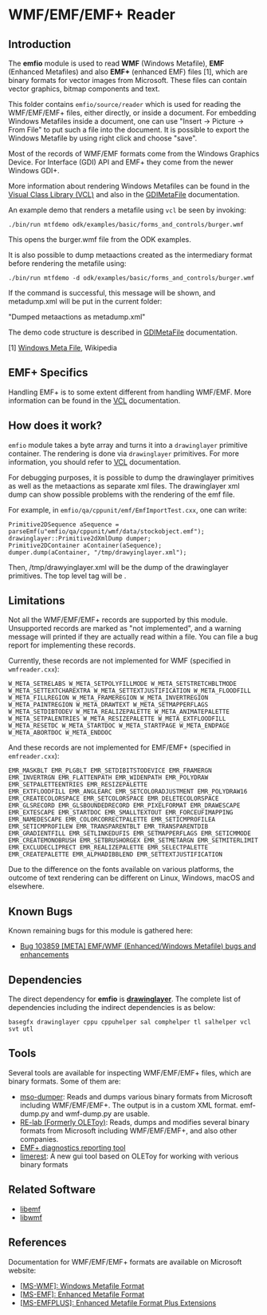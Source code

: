 # WMF/EMF/EMF+ Reader

## Introduction
The **emfio** module is used to read **WMF** (Windows Metafile), **EMF**
(Enhanced Metafiles) and also **EMF+** (enhanced EMF) files [1], which are
binary formats for vector images from Microsoft. These files can contain vector
graphics, bitmap components and text.

This folder contains `emfio/source/reader` which is used for reading the
WMF/EMF/EMF+ files, either directly, or inside a document. For embedding Windows
Metafiles inside a document, one can use "Insert -> Picture -> From File" to put
such a file into the document. It is possible to export the Windows Metafile
by using right click and choose "save".

Most of the records of WMF/EMF formats come from the Windows Graphics Device.
For Interface (GDI) API and EMF+ they come from the newer Windows GDI+.

More information about rendering Windows Metafiles can be found in the
[Visual Class Library (VCL)](../vcl) and also in the
[GDIMetaFile](../vcl/README.GDIMetaFile) documentation.

An example demo that renders a metafile using `vcl` be seen by invoking:

    ./bin/run mtfdemo odk/examples/basic/forms_and_controls/burger.wmf

This opens the burger.wmf file from the ODK examples.

It is also possible to dump metaactions created as the intermediary format
before rendering the metafile using:

    ./bin/run mtfdemo -d odk/examples/basic/forms_and_controls/burger.wmf

If the command is successful, this message will be shown, and metadump.xml will
be put in the current folder:

"Dumped metaactions as metadump.xml"

The demo code structure is described in [GDIMetaFile](../vcl/README.GDIMetaFile)
documentation.

[1] [Windows Meta File](https://en.wikipedia.org/wiki/Windows\_Metafile),
Wikipedia

## EMF+ Specifics
Handling EMF+ is to some extent different from handling WMF/EMF. More
information can be found in the [VCL](../vcl)
documentation.

## How does it work?
`emfio` module takes a byte array and turns it into a `drawinglayer` primitive
container. The rendering is done via `drawinglayer` primitives. For more
information, you should refer to [VCL](../vcl) documentation.

For debugging purposes, it is possible to dump the drawinglayer primitives as
well as the metaactions as separate xml files. The drawinglayer xml dump can show
possible problems with the rendering of the emf file.

For example, in `emfio/qa/cppunit/emf/EmfImportTest.cxx`, one can write:

    Primitive2DSequence aSequence = parseEmf(u"emfio/qa/cppunit/wmf/data/stockobject.emf");
    drawinglayer::Primitive2dXmlDump dumper;
    Primitive2DContainer aContainer(aSequence);
    dumper.dump(aContainer, "/tmp/drawyinglayer.xml");

Then, /tmp/drawyinglayer.xml will be the dump of the drawinglayer primitives.
The top level tag will be <primitive2D>.

## Limitations
Not all the WMF/EMF/EMF+ records are supported by this module. Unsupported
records are marked as "not implemented", and a warning message will printed
if they are actually read within a file. You can file a bug report for
implementing these records.

Currently, these records are not implemented for WMF (specified in
`wmfreader.cxx`):

```
W_META_SETRELABS W_META_SETPOLYFILLMODE W_META_SETSTRETCHBLTMODE
W_META_SETTEXTCHAREXTRA W_META_SETTEXTJUSTIFICATION W_META_FLOODFILL
W_META_FILLREGION W_META_FRAMEREGION W_META_INVERTREGION
W_META_PAINTREGION W_META_DRAWTEXT W_META_SETMAPPERFLAGS
W_META_SETDIBTODEV W_META_REALIZEPALETTE W_META_ANIMATEPALETTE
W_META_SETPALENTRIES W_META_RESIZEPALETTE W_META_EXTFLOODFILL
W_META_RESETDC W_META_STARTDOC W_META_STARTPAGE W_META_ENDPAGE
W_META_ABORTDOC W_META_ENDDOC
```

And these records are not implemented for EMF/EMF+ (specified in `emfreader.cxx`):

```
EMR_MASKBLT EMR_PLGBLT EMR_SETDIBITSTODEVICE EMR_FRAMERGN
EMR_INVERTRGN EMR_FLATTENPATH EMR_WIDENPATH EMR_POLYDRAW
EMR_SETPALETTEENTRIES EMR_RESIZEPALETTE
EMR_EXTFLOODFILL EMR_ANGLEARC EMR_SETCOLORADJUSTMENT EMR_POLYDRAW16
EMR_CREATECOLORSPACE EMR_SETCOLORSPACE EMR_DELETECOLORSPACE
EMR_GLSRECORD EMR_GLSBOUNDEDRECORD EMR_PIXELFORMAT EMR_DRAWESCAPE
EMR_EXTESCAPE EMR_STARTDOC EMR_SMALLTEXTOUT EMR_FORCEUFIMAPPING
EMR_NAMEDESCAPE EMR_COLORCORRECTPALETTE EMR_SETICMPROFILEA
EMR_SETICMPROFILEW EMR_TRANSPARENTBLT EMR_TRANSPARENTDIB
EMR_GRADIENTFILL EMR_SETLINKEDUFIS EMR_SETMAPPERFLAGS EMR_SETICMMODE
EMR_CREATEMONOBRUSH EMR_SETBRUSHORGEX EMR_SETMETARGN EMR_SETMITERLIMIT
EMR_EXCLUDECLIPRECT EMR_REALIZEPALETTE EMR_SELECTPALETTE
EMR_CREATEPALETTE EMR_ALPHADIBBLEND EMR_SETTEXTJUSTIFICATION
```

Due to the difference on the fonts available on various platforms, the outcome
of text rendering can be different on Linux, Windows, macOS and elsewhere.

## Known Bugs
Known remaining bugs for this module is gathered here:

* [Bug 103859 \[META\] EMF/WMF (Enhanced/Windows Metafile) bugs and
enhancements](https://bugs.documentfoundation.org/show\_bug.cgi?id=103859)

## Dependencies
The direct dependency for **emfio** is [**drawinglayer**](../drawinglayer). The
complete list of dependencies including the indirect dependencies is as below:
```
basegfx drawinglayer cppu cppuhelper sal comphelper tl salhelper vcl svt utl
```

## Tools
Several tools are available for inspecting WMF/EMF/EMF+ files, which are binary
formats. Some of them are:

* [mso-dumper](https://git.libreoffice.org/mso-dumper/): Reads and dumps various
  binary formats from Microsoft including WMF/EMF/EMF+. The output is in a
  custom XML format. emf-dump.py and wmf-dump.py are usable.
* [RE-lab (Formerly OLEToy)](https://github.com/renyxa/re-lab): Reads, dumps and
modifies several binary formats from Microsoft including WMF/EMF/EMF+, and also
other companies.
* [EMF+ diagnostics reporting tool](https://github.com/chrissherlock/emfplus-decoder)
* [limerest](https://gitlab.com/re-lab-project/limerest): A new gui tool based
on OLEToy for working with verious binary formats

## Related Software
* [libemf](http://libemf.sourceforge.net/)
* [libwmf](https://github.com/caolanm/libwmf)

## References
Documentation for WMF/EMF/EMF+ formats are available on Microsoft website:

* [\[MS-WMF\]: Windows Metafile Format](https://docs.microsoft.com/en-us/openspecs/windows\_protocols/ms-wmf/4813e7fd-52d0-4f42-965f-228c8b7488d2)
* [\[MS-EMF\]: Enhanced Metafile Format](https://docs.microsoft.com/en-us/openspecs/windows\_protocols/ms-emf/91c257d7-c39d-4a36-9b1f-63e3f73d30ca)
* [\[MS-EMFPLUS\]: Enhanced Metafile Format Plus Extensions](https://docs.microsoft.com/en-us/openspecs/windows\_protocols/ms-emfplus/5f92c789-64f2-46b5-9ed4-15a9bb0946c6)
